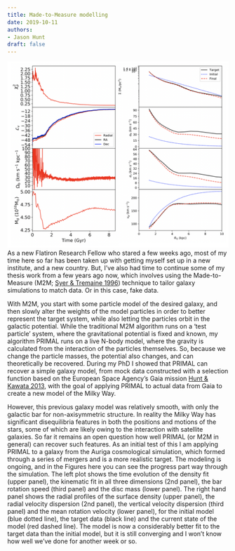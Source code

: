 ```yaml
---
title: Made-to-Measure modelling
date: 2019-10-11
authors:
- Jason Hunt
draft: false
---
```


![img](/fig/2019-10-11.png)
As a new Flatiron Research Fellow who stared a few weeks ago, most of my time here so far has been taken up with getting myself set up in a new institute, and a new country. But, I’ve also had time to continue some of my thesis work from a few years ago now, which involves using the Made-to-Measure (M2M; [Syer & Tremaine 1996](https://ui.adsabs.harvard.edu/abs/1996MNRAS.282..223S/abstract)) technique to tailor galaxy simulations to match data. Or in this case, fake data.

With M2M, you start with some particle model of the desired galaxy, and then slowly alter the weights of the model particles in order to better represent the target system, while also letting the particles orbit in the galactic potential. While the traditional M2M algorithm runs on a ‘test particle’ system, where the gravitational potential is fixed and known, my algorithm PRIMAL runs on a live N-body model, where the gravity is calculated from the interaction of the particles themselves. So, because we change the particle masses, the potential also changes, and can theoretically be recovered. During my PhD I showed that PRIMAL can recover a simple galaxy model, from mock data constructed with a selection function based on the European Space Agency’s Gaia mission [Hunt & Kawata 2013]((https://ui.adsabs.harvard.edu/abs/2014MNRAS.443.2112H/abstract)), with the goal of applying PRIMAL to actual data from Gaia to create a new model of the Milky Way.

However, this previous galaxy model was relatively smooth, with only the galactic bar for non-axisymmetric structure. In reality the Milky Way has significant disequilibria features in both the positions and motions of the stars, some of which are likely owing to the interaction with satellite galaxies. So far it remains an open question how well PRIMAL (or M2M in general) can recover such features. As an initial test of this I am applying PRIMAL to a galaxy from the Auriga cosmological simulation, which formed through a series of mergers and is a more realistic target. The modeling is ongoing, and in the Figures here you can see the progress part way through the simulation. The left plot shows the time evolution of the density fit (upper panel), the kinematic fit in all three dimensions (2nd panel), the bar rotation speed (third panel) and the disc mass (lower panel). The right hand panel shows the radial profiles of the surface density (upper panel), the radial velocity dispersion (2nd panel), the vertical velocity dispersion (third panel) and the mean rotation velocity (lower panel), for the initial model (blue dotted line), the target data (black line) and the current state of the model (red dashed line). The model is now a considerably better fit to the target data than the initial model, but it is still converging and I won’t know how well we’ve done for another week or so.
